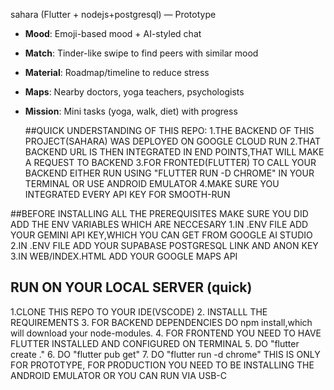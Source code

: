 
sahara (Flutter + nodejs+postgresql) — Prototype
- **Mood**: Emoji-based mood + AI-styled chat
- **Match**: Tinder-like swipe to find peers with similar mood
- **Material**: Roadmap/timeline to reduce stress
- **Maps**: Nearby doctors, yoga teachers, psychologists
- **Mission**: Mini tasks (yoga, walk, diet) with progress

  ##QUICK UNDERSTANDING OF THIS REPO:
  1.THE BACKEND OF THIS PROJECT(SAHARA) WAS DEPLOYED ON GOOGLE CLOUD RUN
  2.THAT BACKEND URL IS THEN INTEGRATED IN END POINTS,THAT WILL MAKE A REQUEST TO BACKEND
  3.FOR FRONTED(FLUTTER) TO CALL YOUR BACKEND EITHER RUN USING "FLUTTER RUN -D CHROME" IN YOUR TERMINAL OR USE ANDROID EMULATOR
  4.MAKE SURE YOU INTEGRATED EVERY API KEY FOR SMOOTH-RUN

##BEFORE INSTALLING ALL THE PREREQUISITES MAKE SURE YOU DID ADD THE ENV VARIABLES WHICH ARE NECCESARY
1.IN .ENV FILE ADD YOUR GEMINI API KEY,WHICH YOU CAN GET FROM GOOGLE AI STUDIO
2.IN .ENV FILE ADD YOUR SUPABASE POSTGRESQL LINK AND ANON KEY
3.IN WEB/INDEX.HTML ADD YOUR GOOGLE MAPS API


## RUN ON YOUR LOCAL SERVER (quick)
1.CLONE THIS REPO TO YOUR IDE(VSCODE)
2. INSTALLL THE REQUIREMENTS
3. FOR BACKEND DEPENDENCIES DO npm install,which will download your node-modules.
4. FOR FRONTEND YOU NEED TO HAVE FLUTTER INSTALLED AND CONFIGURED ON TERMINAL
5. DO "flutter create ." 
6. DO "flutter pub get"
7. DO "flutter run -d chrome" THIS IS ONLY FOR PROTOTYPE, FOR PRODUCTION YOU NEED TO BE INSTALLING THE ANDROID EMULATOR OR YOU CAN RUN VIA USB-C




